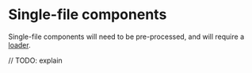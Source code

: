 # Single-file components

Single-file components will need to be pre-processed, and will require a [loader](../../integrations/loaders.md).

// TODO: explain
